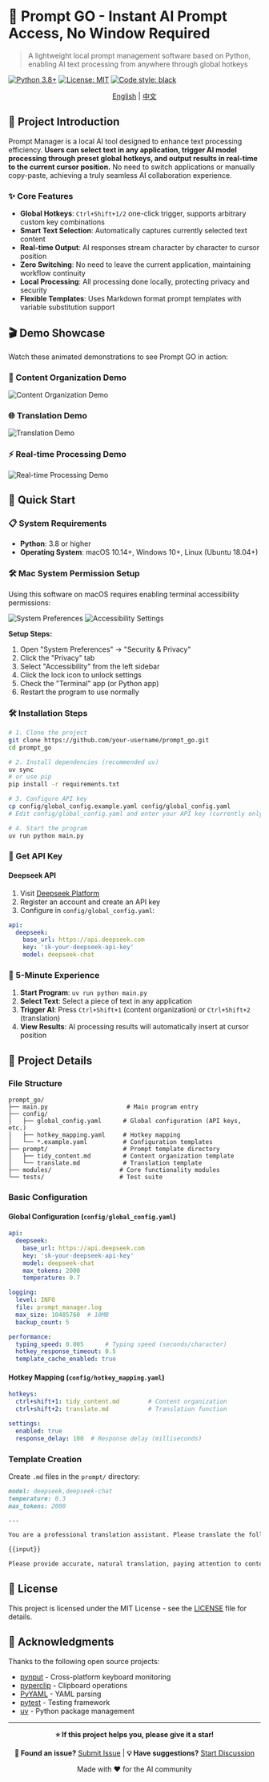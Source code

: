 # 🚀 Prompt GO - Instant AI Prompt Access, No Window Required

> A lightweight local prompt management software based on Python, enabling AI text processing from anywhere through global hotkeys

[![Python 3.8+](https://img.shields.io/badge/python-3.8+-blue.svg)](https://www.python.org/downloads/)
[![License: MIT](https://img.shields.io/badge/License-MIT-yellow.svg)](https://opensource.org/licenses/MIT)
[![Code style: black](https://img.shields.io/badge/code%20style-black-000000.svg)](https://github.com/psf/black)

<div align="center">

[English](README.md) | [中文](README_CN.md)

</div>

## 📖 Project Introduction

Prompt Manager is a local AI tool designed to enhance text processing efficiency. **Users can select text in any application, trigger AI model processing through preset global hotkeys, and output results in real-time to the current cursor position.** No need to switch applications or manually copy-paste, achieving a truly seamless AI collaboration experience.

### ✨ Core Features

- **Global Hotkeys**: `Ctrl+Shift+1/2` one-click trigger, supports arbitrary custom key combinations
- **Smart Text Selection**: Automatically captures currently selected text content
- **Real-time Output**: AI responses stream character by character to cursor position
- **Zero Switching**: No need to leave the current application, maintaining workflow continuity
- **Local Processing**: All processing done locally, protecting privacy and security
- **Flexible Templates**: Uses Markdown format prompt templates with variable substitution support


## 🎬 Demo Showcase

Watch these animated demonstrations to see Prompt GO in action:

### 📝 Content Organization Demo
![Content Organization Demo](docs/images/CleanShot%202025-07-24%20at%2020.39.57.gif)

### 🌐 Translation Demo  
![Translation Demo](docs/images/CleanShot%202025-07-24%20at%2020.42.00.gif)

### ⚡ Real-time Processing Demo
![Real-time Processing Demo](docs/images/CleanShot%202025-07-24%20at%2020.44.17.gif)


## 🚀 Quick Start

### 📋 System Requirements
- **Python**: 3.8 or higher
- **Operating System**: macOS 10.14+, Windows 10+, Linux (Ubuntu 18.04+)

### 🛠️ Mac System Permission Setup

Using this software on macOS requires enabling terminal accessibility permissions:

![System Preferences](docs/images/system_preferences.png)
![Accessibility Settings](docs/images/accessibility_settings.png)

**Setup Steps:**
1. Open "System Preferences" → "Security & Privacy"
2. Click the "Privacy" tab
3. Select "Accessibility" from the left sidebar
4. Click the lock icon to unlock settings
5. Check the "Terminal" app (or Python app)
6. Restart the program to use normally

### 🛠️ Installation Steps

```bash
# 1. Clone the project
git clone https://github.com/your-username/prompt_go.git
cd prompt_go

# 2. Install dependencies (recommended uv)
uv sync
# or use pip
pip install -r requirements.txt

# 3. Configure API key
cp config/global_config.example.yaml config/global_config.yaml
# Edit config/global_config.yaml and enter your API key (currently only supports deepseek)

# 4. Start the program
uv run python main.py
```

### 🔑 Get API Key

#### Deepseek API
1. Visit [Deepseek Platform](https://platform.deepseek.com/)
2. Register an account and create an API key
3. Configure in `config/global_config.yaml`:

```yaml
api:
  deepseek:
    base_url: https://api.deepseek.com
    key: 'sk-your-deepseek-api-key'
    model: deepseek-chat
```

### 🎯 5-Minute Experience

1. **Start Program**: `uv run python main.py`
2. **Select Text**: Select a piece of text in any application
3. **Trigger AI**: Press `Ctrl+Shift+1` (content organization) or `Ctrl+Shift+2` (translation)
4. **View Results**: AI processing results will automatically insert at cursor position

## 📁 Project Details

### File Structure

```
prompt_go/
├── main.py                      # Main program entry
├── config/
│   ├── global_config.yaml      # Global configuration (API keys, etc.)
│   ├── hotkey_mapping.yaml     # Hotkey mapping
│   └── *.example.yaml          # Configuration templates
├── prompt/                     # Prompt template directory
│   ├── tidy_content.md         # Content organization template
│   └── translate.md            # Translation template
├── modules/                   # Core functionality modules
└── tests/                     # Test suite
```

### Basic Configuration

#### Global Configuration (`config/global_config.yaml`)

```yaml
api:
  deepseek:
    base_url: https://api.deepseek.com
    key: 'sk-your-deepseek-api-key'
    model: deepseek-chat
    max_tokens: 2000
    temperature: 0.7

logging:
  level: INFO
  file: prompt_manager.log
  max_size: 10485760  # 10MB
  backup_count: 5

performance:
  typing_speed: 0.005      # Typing speed (seconds/character)
  hotkey_response_timeout: 0.5
  template_cache_enabled: true
```

#### Hotkey Mapping (`config/hotkey_mapping.yaml`)

```yaml
hotkeys:
  ctrl+shift+1: tidy_content.md        # Content organization
  ctrl+shift+2: translate.md           # Translation function

settings:
  enabled: true
  response_delay: 100  # Response delay (milliseconds)
```

### Template Creation

Create `.md` files in the `prompt/` directory:

```markdown
model: deepseek,deepseek-chat
temperature: 0.3
max_tokens: 2000

---

You are a professional translation assistant. Please translate the following text into English, maintaining the original tone and format:

{{input}}

Please provide accurate, natural translation, paying attention to contextual coherence.
```

## 📄 License

This project is licensed under the MIT License - see the [LICENSE](LICENSE) file for details.

## 🙏 Acknowledgments

Thanks to the following open source projects:
- [pynput](https://github.com/moses-palmer/pynput) - Cross-platform keyboard monitoring
- [pyperclip](https://github.com/asweigart/pyperclip) - Clipboard operations
- [PyYAML](https://github.com/yaml/pyyaml) - YAML parsing
- [pytest](https://github.com/pytest-dev/pytest) - Testing framework
- [uv](https://github.com/astral-sh/uv) - Python package management

---

<div align="center">

**⭐ If this project helps you, please give it a star!**

**🐛 Found an issue?** [Submit Issue](https://github.com/astordu/prompt_go/issues) | **💡 Have suggestions?** [Start Discussion](https://github.com/astordu/prompt_go/discussions)

Made with ❤️ for the AI community

</div>